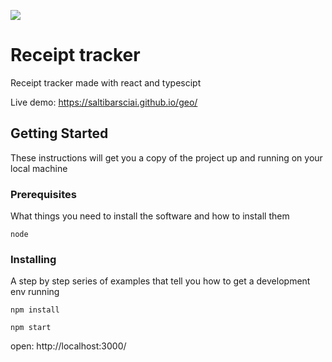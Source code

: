 ![](https://i.imgur.com/6uABVA7.png)
# Receipt tracker

Receipt tracker made with react and typescipt

Live demo: https://saltibarsciai.github.io/geo/

## Getting Started

These instructions will get you a copy of the project up and running on your local machine 

### Prerequisites

What things you need to install the software and how to install them

```
node
```

### Installing

A step by step series of examples that tell you how to get a development env running


```
npm install
```

```
npm start
```
open: http://localhost:3000/

